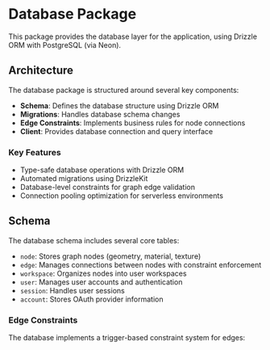 # Database Package

This package provides the database layer for the application, using Drizzle ORM with PostgreSQL (via Neon).

## Architecture

The database package is structured around several key components:

- **Schema**: Defines the database structure using Drizzle ORM
- **Migrations**: Handles database schema changes
- **Edge Constraints**: Implements business rules for node connections
- **Client**: Provides database connection and query interface

### Key Features

- Type-safe database operations with Drizzle ORM
- Automated migrations using DrizzleKit
- Database-level constraints for graph edge validation
- Connection pooling optimization for serverless environments

## Schema

The database schema includes several core tables:

- `node`: Stores graph nodes (geometry, material, texture)
- `edge`: Manages connections between nodes with constraint enforcement
- `workspace`: Organizes nodes into user workspaces
- `user`: Manages user accounts and authentication
- `session`: Handles user sessions
- `account`: Stores OAuth provider information

### Edge Constraints

The database implements a trigger-based constraint system for edges:
